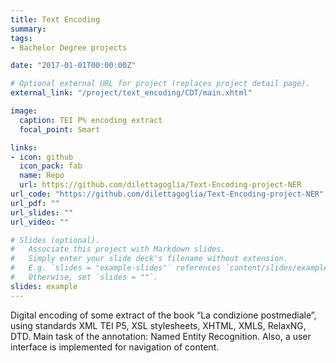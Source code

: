 ```yaml
---
title: Text Encoding
summary: 
tags:
- Bachelor Degree projects

date: "2017-01-01T00:00:00Z"

# Optional external URL for project (replaces project detail page).
external_link: "/project/text_encoding/CDT/main.xhtml"

image:
  caption: TEI P% encoding extract
  focal_point: Smart

links:
- icon: github
  icon_pack: fab
  name: Repo
  url: https://github.com/dilettagoglia/Text-Encoding-project-NER
url_code: "https://github.com/dilettagoglia/Text-Encoding-project-NER"
url_pdf: ""
url_slides: ""
url_video: ""

# Slides (optional).
#   Associate this project with Markdown slides.
#   Simply enter your slide deck's filename without extension.
#   E.g. `slides = "example-slides"` references `content/slides/example-slides.md`.
#   Otherwise, set `slides = ""`.
slides: example
---
```


Digital encoding of some extract of the book “La condizione postmediale”, using standards XML TEI P5, 
XSL stylesheets, XHTML, XMLS, RelaxNG, DTD. Main task of the annotation: Named Entity Recognition. 
Also, a user interface is implemented for navigation of content.

